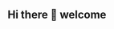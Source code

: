 ## Hi there 👋 welcome

<!--
**Vigy1987/Vigy1987** is a ✨ _special_ ✨ repository because its `README.md` (this file) appears on your GitHub profile.


- 🔭 I’m currently working on working on making my github profile..
- 🌱 I’m currently learning computer programming
- 👯 I’m looking to collaborate on ...
- 🤔 I’m looking for help in java,python and any other programming i may come accross with
- 💬 Ask me about programming in future
- 📫 How to reach me: mwongeli.virginia@ku.ac.ke
- 😄 Pronouns: her
- ⚡ Fun fact: i like reading,dancing
-->
